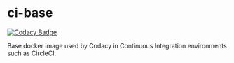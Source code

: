 # ci-base

[![Codacy Badge](https://api.codacy.com/project/badge/Grade/e9197451b4054234b142634a36cd096b)](https://www.codacy.com/project/Codacy/ci-base/dashboard?utm_source=github.com&amp;utm_medium=referral&amp;utm_content=codacy/ci-base&amp;utm_campaign=Badge_Grade_Dashboard)

Base docker image used by Codacy in Continuous Integration environments such as CircleCI.